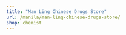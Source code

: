 ```yaml
---
title: "Man Ling Chinese Drugs Store"
url: /manila/man-ling-chinese-drugs-store/
shop: chemist
---
```


